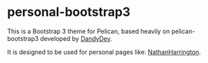 # personal-bootstrap3

This is a Bootstrap 3 theme for Pelican, based heavily on pelican-bootstrap3 developed by [DandyDev](https://github.com/DandyDev). 

It is designed to be used for personal pages like:
[NathanHarrington](https://github.com/NathanHarrington/NathanHarrington.github.io).
